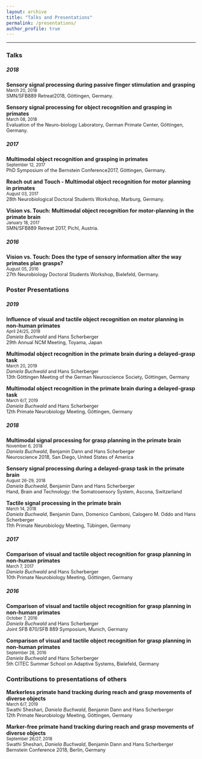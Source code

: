 ```yaml
---
layout: archive
title: "Talks and Presentations"
permalink: /presentations/
author_profile: true
---
```

---
### Talks

##### 2018  
**Sensory signal processing during passive finger stimulation and grasping**  
<span style="font-size:0.8em;">March 20, 2018</span>  
<span style="font-size:0.9em;">SMN/SFB889 Retreat2018, Göttingen, Germany.</span>

**Sensory signal processing for object recognition and grasping in primates**  
<span style="font-size:0.8em;">March 08, 2018</span>  
<span style="font-size:0.9em;">Evaluation of the Neuro-biology Laboratory, German Primate Center, Göttingen, Germany.</span>

##### 2017  
**Multimodal object recognition and grasping in primates**  
<span style="font-size:0.8em;">September 12, 2017</span>  
<span style="font-size:0.9em;">PhD Symposium of the Bernstein Conference2017, Göttingen, Germany.</span>  

**Reach out and Touch - Multimodal object recognition for motor planning in primates**  
<span style="font-size:0.8em;">August 03, 2017</span>  
<span style="font-size:0.9em;">28th Neurobiological Doctoral Students Workshop, Marburg, Germany.</span>  

**Vision vs.  Touch:  Multimodal object recognition for motor-planning in the primate brain**  
<span style="font-size:0.8em;">January 18, 2017</span>  
<span style="font-size:0.9em;">SMN/SFB889 Retreat 2017, Pichl, Austria.</span>  

##### 2016  
**Vision vs. Touch: Does the type of sensory information alter the way primates plan grasps?**  
<span style="font-size:0.8em;">August 05, 2016</span>  
<span style="font-size:0.9em;">27th Neurobiology Doctoral Students Workshop, Bielefeld, Germany.</span>  

### Poster Presentations

##### 2019  
**Influence of visual and tactile object recognition on motor planning in non-human primates**  
<span style="font-size:0.8em;">April 24/25, 2019</span>  
<span style="font-size:0.9em;">*Daniela Buchwald* and Hans Scherberger</span>  
<span style="font-size:0.9em;">29th Annual NCM Meeting, Toyama, Japan</span>  

**Multimodal object recognition in the primate brain during a delayed-grasp task**  
<span style="font-size:0.8em;">March 20, 2019</span>  
<span style="font-size:0.9em;">*Daniela Buchwald* and Hans Scherberger</span>  
<span style="font-size:0.9em;">13th Göttingen Meeting of the German Neuroscience Society, Göttingen, Germany</span>  

**Multimodal object recognition in the primate brain during a delayed-grasp task**  
<span style="font-size:0.8em;">March 6/7, 2019</span>  
<span style="font-size:0.9em;">*Daniela Buchwald* and Hans Scherberger</span>  
<span style="font-size:0.9em;">12th Primate Neurobiology Meeting, Göttingen, Germany</span>  

##### 2018  
**Multimodal signal processing for grasp planning in the primate brain**  
<span style="font-size:0.8em;">November 6, 2018</span>  
<span style="font-size:0.9em;">*Daniela Buchwald*, Benjamin Dann and Hans Scherberger</span>  
<span style="font-size:0.9em;">Neuroscience 2018, San Diego, United States of America</span>  

**Sensory signal processing during a delayed-grasp task in the primate brain**  
<span style="font-size:0.8em;">August 26-29, 2018</span>  
<span style="font-size:0.9em;">*Daniela Buchwald*, Benjamin Dann and Hans Scherberger</span>  
<span style="font-size:0.9em;">Hand, Brain and Technology: the Somatosensory System, Ascona, Switzerland</span>    

**Tactile signal processing in the primate brain**  
<span style="font-size:0.8em;">March 14, 2018</span>  
<span style="font-size:0.9em;">*Daniela Buchwald*, Benjamin Dann, Domenico Camboni, Calogero M. Oddo  and Hans Scherberger</span>  
<span style="font-size:0.9em;">11th Primate Neurobiology Meeting, Tübingen, Germany</span>     

##### 2017  

**Comparison of visual and tactile object recognition for grasp planning in non-human primates**  
<span style="font-size:0.8em;">March 7, 2017</span>  
<span style="font-size:0.9em;">*Daniela Buchwald* and Hans Scherberger</span>  
<span style="font-size:0.9em;">10th Primate Neurobiology Meeting, Göttingen, Germany</span>     

##### 2016  
**Comparison of visual and tactile object recognition for grasp planning in non-human primates**  
<span style="font-size:0.8em;">October 7, 2016</span>  
<span style="font-size:0.9em;">*Daniela Buchwald* and Hans Scherberger</span>  
<span style="font-size:0.9em;">Joint SFB 870/SFB 889 Symposium, Munich, Germany</span>  

**Comparison of visual and tactile object recognition for grasp planning in non-human primates**  
<span style="font-size:0.8em;">September 28, 2016</span>  
<span style="font-size:0.9em;">*Daniela Buchwald* and Hans Scherberger</span>  
<span style="font-size:0.9em;">5th CITEC Summer School on Adaptive Systems, Bielefeld, Germany</span>  

### Contributions to presentations of others  

**Markerless primate hand tracking during reach and grasp movements of diverse objects**  
<span style="font-size:0.8em;">March 6/7, 2019</span>  
<span style="font-size:0.9em;">Swathi Sheshari, *Daniela Buchwald*, Benjamin Dann and Hans Scherberger</span>  
<span style="font-size:0.9em;">12th Primate Neurobiology Meeting, Göttingen, Germany</span> 

**Marker-free primate hand tracking during reach and grasp movements of diverse objects**  
<span style="font-size:0.8em;">September 26/27, 2018</span>  
<span style="font-size:0.9em;">Swathi Sheshari, *Daniela Buchwald*, Benjamin Dann and Hans Scherberger</span>  
<span style="font-size:0.9em;">Bernstein Conference 2018, Berlin, Germany</span> 

